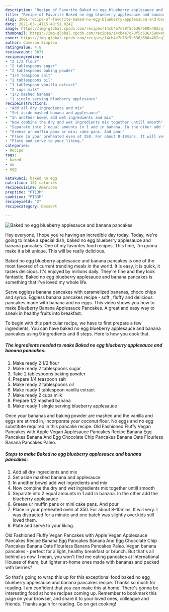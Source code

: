 ```yaml
---
description: "Recipe of Favorite Baked no egg blueberry applesauce and banana pancakes"
title: "Recipe of Favorite Baked no egg blueberry applesauce and banana pancakes"
slug: 2001-recipe-of-favorite-baked-no-egg-blueberry-applesauce-and-banana-pancakes
date: 2021-03-14T15:48:51.024Z
image: https://img-global.cpcdn.com/recipes/14cb4e7c78f5c636/680x482cq70/baked-no-egg-blueberry-applesauce-and-banana-pancakes-recipe-main-photo.jpg
thumbnail: https://img-global.cpcdn.com/recipes/14cb4e7c78f5c636/680x482cq70/baked-no-egg-blueberry-applesauce-and-banana-pancakes-recipe-main-photo.jpg
cover: https://img-global.cpcdn.com/recipes/14cb4e7c78f5c636/680x482cq70/baked-no-egg-blueberry-applesauce-and-banana-pancakes-recipe-main-photo.jpg
author: Cameron Simpson
ratingvalue: 4.8
reviewcount: 3071
recipeingredient:
- "2 1/2 flour"
- "2 tablespoons sugar"
- "2 tablespoons baking powder"
- "1/4 teaspoon salt"
- "2 tablespoons oil"
- "1 tablespoon vanilla extract"
- "2 cups milk"
- "1/2 mashed banana"
- "1 single serving blueberry applesauce"
recipeinstructions:
- "Add all dry ingredients and mix"
- "Set aside mashed banana and applesauce"
- "In another bowel add wet ingredients and mix"
- "Now combine the dry and wet ingredients mix together untill smooth"
- "Separate into 2 equal amounts in 1 add in banana. In the other add the blueberry applesauce"
- "Greese ur muffin pans or mini cake pans. And pour"
- "Place in your preheated oven at 350. For about 8-10mins. It will very. I was distracted for a minute and one batch was slightly over.kids still loved them."
- "Plate and serve to your liking."
categories:
- Recipe
tags:
- baked
- no
- egg

katakunci: baked no egg 
nutrition: 181 calories
recipecuisine: American
preptime: "PT13M"
cooktime: "PT33M"
recipeyield: "2"
recipecategory: Dessert

---
```



![Baked no egg blueberry applesauce and banana pancakes](https://img-global.cpcdn.com/recipes/14cb4e7c78f5c636/680x482cq70/baked-no-egg-blueberry-applesauce-and-banana-pancakes-recipe-main-photo.jpg)

Hey everyone, I hope you're having an incredible day today. Today, we're going to make a special dish, baked no egg blueberry applesauce and banana pancakes. One of my favorites food recipes. This time, I'm gonna make it a bit unique. This will be really delicious.

Baked no egg blueberry applesauce and banana pancakes is one of the most favored of current trending meals in the world. It is easy, it is quick, it tastes delicious. It's enjoyed by millions daily. They're fine and they look fantastic. Baked no egg blueberry applesauce and banana pancakes is something that I've loved my whole life.

Serve eggless banana pancakes with caramelized bananas, choco chips and syrup. Eggless banana pancakes recipe - soft , fluffy and delicious pancakes made with banana and no eggs. This video shows you how to make Blueberry Banana Applesauce Pancakes. A great and easy way to sneak in healthy fruits into breakfast.


To begin with this particular recipe, we have to first prepare a few ingredients. You can have baked no egg blueberry applesauce and banana pancakes using 9 ingredients and 8 steps. Here is how you cook that.

<!--inarticleads1-->

##### The ingredients needed to make Baked no egg blueberry applesauce and banana pancakes:

1. Make ready 2 1/2 flour
1. Make ready 2 tablespoons sugar
1. Take 2 tablespoons baking powder
1. Prepare 1/4 teaspoon salt
1. Make ready 2 tablespoons oil
1. Make ready 1 tablespoon vanilla extract
1. Make ready 2 cups milk
1. Prepare 1/2 mashed banana
1. Make ready 1 single serving blueberry applesauce


Once your bananas and baking powder are mashed and the vanilla and eggs are stirred in, incorporate your coconut flour. No eggs and no egg substitute required in this pancake recipe. Old Fashioned Fluffy Vegan Pancakes with Apple Vegan Applesauce Pancakes Recipe Banana Egg Pancakes Banana And Egg Chocolate Chip Pancakes Banana Oats Flourless Banana Pancakes Paleo. 

<!--inarticleads2-->

##### Steps to make Baked no egg blueberry applesauce and banana pancakes:

1. Add all dry ingredients and mix
1. Set aside mashed banana and applesauce
1. In another bowel add wet ingredients and mix
1. Now combine the dry and wet ingredients mix together untill smooth
1. Separate into 2 equal amounts in 1 add in banana. In the other add the blueberry applesauce
1. Greese ur muffin pans or mini cake pans. And pour
1. Place in your preheated oven at 350. For about 8-10mins. It will very. I was distracted for a minute and one batch was slightly over.kids still loved them.
1. Plate and serve to your liking.


Old Fashioned Fluffy Vegan Pancakes with Apple Vegan Applesauce Pancakes Recipe Banana Egg Pancakes Banana And Egg Chocolate Chip Pancakes Banana Oats Flourless Banana Pancakes Paleo. Vegan banana pancakes - perfect for a light, healthy breakfast or brunch. But that&#39;s all behind us now. I mean, you won&#39;t find me eating pancakes at International Houses of them, but lighter at-home ones made with bananas and packed with berries? 

So that's going to wrap this up for this exceptional food baked no egg blueberry applesauce and banana pancakes recipe. Thanks so much for reading. I am confident that you can make this at home. There's gonna be interesting food at home recipes coming up. Remember to bookmark this page on your browser, and share it to your loved ones, colleague and friends. Thanks again for reading. Go on get cooking!
